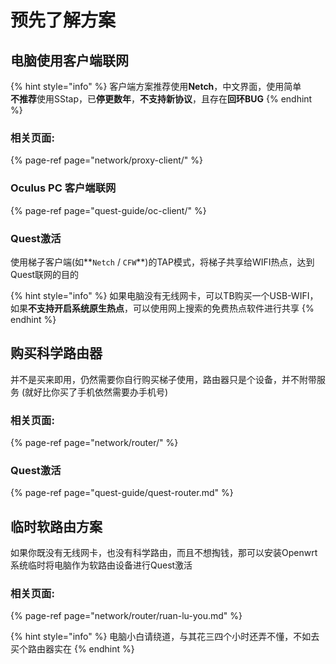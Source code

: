 # 预先了解方案

## 电脑使用客户端联网

{% hint style="info" %}
客户端方案推荐使用**Netch**，中文界面，使用简单  
**不推荐**使用SStap，已**停更数年**，**不支持新协议**，且存在**回环BUG**
{% endhint %}

### 相关页面:

{% page-ref page="network/proxy-client/" %}

### Oculus PC 客户端联网

{% page-ref page="quest-guide/oc-client/" %}

### Quest激活

使用梯子客户端\(如**`Netch` / `CFW`**\)的TAP模式，将梯子共享给WIFI热点，达到Quest联网的目的

{% hint style="info" %}
如果电脑没有无线网卡，可以TB购买一个USB-WIFI，如果**不支持开启系统原生热点**，可以使用网上搜索的免费热点软件进行共享
{% endhint %}

## 购买科学路由器

并不是买来即用，仍然需要你自行购买梯子使用，路由器只是个设备，并不附带服务 \(就好比你买了手机依然需要办手机号\)

### 相关页面:

{% page-ref page="network/router/" %}

### Quest激活

{% page-ref page="quest-guide/quest-router.md" %}

## 临时软路由方案

如果你既没有无线网卡，也没有科学路由，而且不想掏钱，那可以安装Openwrt系统临时将电脑作为软路由设备进行Quest激活

### 相关页面:

{% page-ref page="network/router/ruan-lu-you.md" %}

{% hint style="info" %}
电脑小白请绕道，与其花三四个小时还弄不懂，不如去买个路由器实在
{% endhint %}

